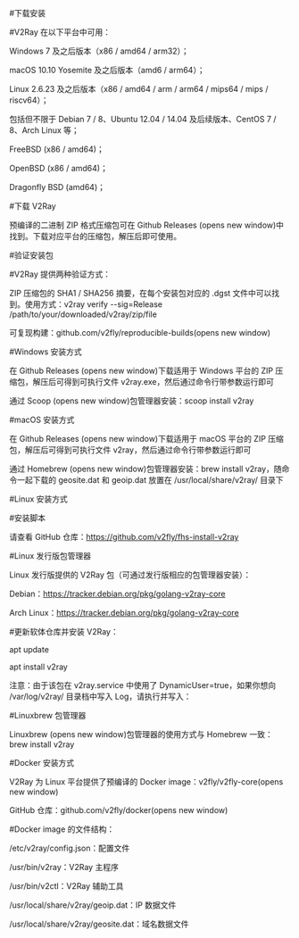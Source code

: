 #下载安装

#V2Ray 在以下平台中可用：

Windows 7 及之后版本（x86 / amd64 / arm32）；

macOS 10.10 Yosemite 及之后版本（amd6 / arm64）；

Linux 2.6.23 及之后版本（x86 / amd64 / arm / arm64 / mips64 / mips / riscv64）；

包括但不限于 Debian 7 / 8、Ubuntu 12.04 / 14.04 及后续版本、CentOS 7 / 8、Arch Linux 等；

FreeBSD (x86 / amd64)；

OpenBSD (x86 / amd64)；

Dragonfly BSD (amd64)；

#下载 V2Ray

预编译的二进制 ZIP 格式压缩包可在 Github Releases (opens new window)中找到。下载对应平台的压缩包，解压后即可使用。

#验证安装包

#V2Ray 提供两种验证方式：

ZIP 压缩包的 SHA1 / SHA256 摘要，在每个安装包对应的 .dgst 文件中可以找到。使用方式：v2ray verify --sig=Release /path/to/your/downloaded/v2ray/zip/file

可复现构建：github.com/v2fly/reproducible-builds(opens new window)


#Windows 安装方式

在 Github Releases (opens new window)下载适用于 Windows 平台的 ZIP 压缩包，解压后可得到可执行文件 v2ray.exe，然后通过命令行带参数运行即可

通过 Scoop (opens new window)包管理器安装：scoop install v2ray


#macOS 安装方式

在 Github Releases (opens new window)下载适用于 macOS 平台的 ZIP 压缩包，解压后可得到可执行文件 v2ray，然后通过命令行带参数运行即可

通过 Homebrew (opens new window)包管理器安装：brew install v2ray，随命令一起下载的 geosite.dat 和 geoip.dat 放置在 /usr/local/share/v2ray/ 目录下


#Linux 安装方式

#安装脚本

请查看 GitHub 仓库：https://github.com/v2fly/fhs-install-v2ray

#Linux 发行版包管理器

Linux 发行版提供的 V2Ray 包（可通过发行版相应的包管理器安装）：

Debian：https://tracker.debian.org/pkg/golang-v2ray-core

Arch Linux：https://tracker.debian.org/pkg/golang-v2ray-core

#更新软体仓库并安装 V2Ray：

apt update

apt install v2ray

注意：由于该包在 v2ray.service 中使用了 DynamicUser=true，如果你想向 /var/log/v2ray/ 目录档中写入 Log，请执行并写入：

#Linuxbrew 包管理器


Linuxbrew (opens new window)包管理器的使用方式与 Homebrew 一致：brew install v2ray

#Docker 安装方式


V2Ray 为 Linux 平台提供了预编译的 Docker image：v2fly/v2fly-core(opens new window)

GitHub 仓库：github.com/v2fly/docker(opens new window)


#Docker image 的文件结构：


/etc/v2ray/config.json：配置文件

/usr/bin/v2ray：V2Ray 主程序

/usr/bin/v2ctl：V2Ray 辅助工具

/usr/local/share/v2ray/geoip.dat：IP 数据文件

/usr/local/share/v2ray/geosite.dat：域名数据文件

